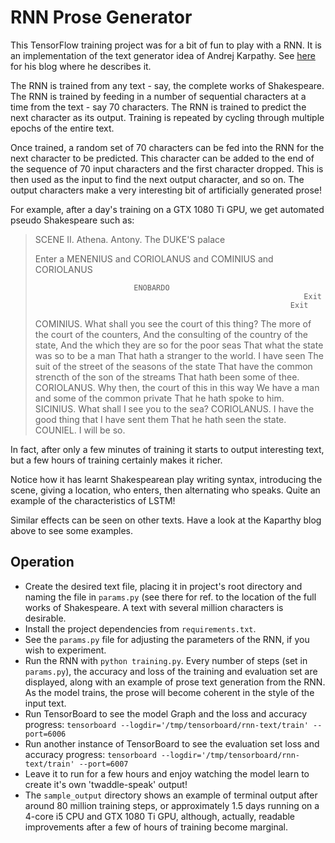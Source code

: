 RNN Prose Generator
===================

This TensorFlow training project was for a bit of fun to play with a RNN. It
is an implementation of the text generator idea of Andrej Karpathy. See
[here](http://karpathy.github.io/2015/05/21/rnn-effectiveness/) for his blog
where he describes it.

The RNN is trained from any text - say, the complete works of Shakespeare. The
RNN is trained by feeding in a number of sequential characters at a time from
the text - say 70 characters. The RNN is trained to predict the next character
as its output. Training is repeated by cycling through multiple epochs of the
entire text.

Once trained, a random set of 70 characters can be fed into the RNN for the
next character to be predicted. This character can be added to the end of the
sequence of 70 input characters and the first character dropped. This is then
used as the input to find the next output character, and so on. The output
characters make a very interesting bit of artificially generated prose!

For example, after a day's training on a GTX 1080 Ti GPU, we get automated
pseudo Shakespeare such as:

>SCENE II.
>Athena. Antony. The DUKE'S palace
>
>Enter a MENENIUS and CORIOLANUS and COMINIUS and CORIOLANUS
>
>                           ENOBARDO
>                                                                 Exit
>                                                              Exit
>  COMINIUS. What shall you see the court of this thing?
>    The more of the court of the counters,
>    And the consulting of the country of the state,
>    And the which they are so for the poor seas
>    That what the state was so to be a man
>    That hath a stranger to the world. I have seen
>    The suit of the street of the seasons of the state
>    That have the common strencth of the son of the streams
>    That hath been some of thee.
>  CORIOLANUS. Why then, the court of this in this way
>    We have a man and some of the common private
>    That he hath spoke to him.
>  SICINIUS. What shall I see you to the sea?
>  CORIOLANUS. I have the good thing that I have sent them
>    That he hath seen the state.
>  COUNIEL. I will be so.

In fact, after only a few minutes of training it starts to output interesting
text, but a few hours of training certainly makes it richer.

Notice how it has learnt Shakespearean play writing syntax, introducing the
scene, giving a location, who enters, then alternating who speaks. Quite an 
example of the characteristics of LSTM!

Similar effects can be seen on other texts. Have a look at the Kaparthy blog 
above to see some examples.

Operation
---------

* Create the desired text file, placing it in project's root directory and
naming the file in `params.py` (see there for ref. to the location of the full 
works of Shakespeare. A text with several million characters is desirable. 
* Install the project dependencies from `requirements.txt`.
* See the `params.py` file for adjusting the parameters of the RNN, if you wish
to experiment.
* Run the RNN with `python training.py`. Every number of steps (set in 
`params.py`), the accuracy and loss of the training and evaluation set are 
displayed, along with an example of prose text generation from the RNN. As the 
model trains, the prose will become coherent in the style of the input text.
*  Run TensorBoard to see the model Graph and the loss and accuracy progress:
`tensorboard --logdir='/tmp/tensorboard/rnn-text/train' --port=6006`
*  Run another instance of TensorBoard to see the evaluation set loss and 
accuracy progress: 
`tensorboard --logdir='/tmp/tensorboard/rnn-text/train' --port=6007`
* Leave it to run for a few hours and enjoy watching the model learn to create
it's own 'twaddle-speak' output!
* The `sample_output` directory shows an example of terminal output after
around 80 million training steps, or approximately 1.5 days running on 
a 4-core i5 CPU and GTX 1080 Ti GPU, although, actually, readable improvements
after a few of hours of training become marginal.
